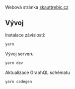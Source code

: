 Webová stránka [skauttrebic.cz](http://skauttrebic.cz/)

## Vývoj

Instalace závislostí:

```bash
yarn
```

Vývoj serveru

```bash
yarn dev
```

Aktualizace GraphQL schématu

```bash
yarn codegen
```
